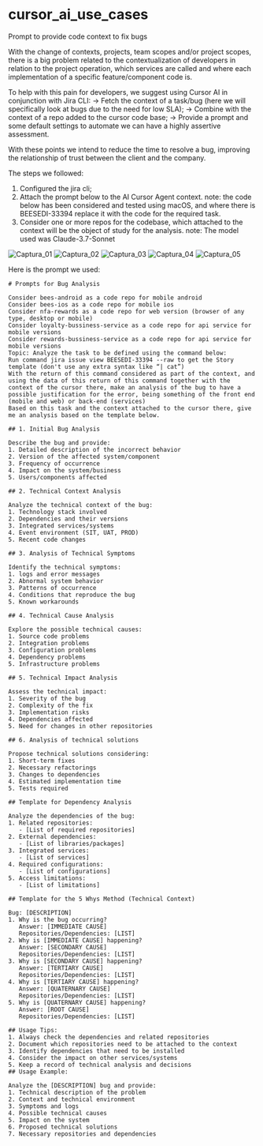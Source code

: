 # cursor_ai_use_cases

Prompt to provide code context to fix bugs

With the change of contexts, projects, team scopes and/or project scopes, there is a big problem related to the contextualization of developers in relation to the project operation, which services are called and where each implementation of a specific feature/component code is.

To help with this pain for developers, we suggest using Cursor AI in conjunction with Jira CLI:
-> Fetch the context of a task/bug (here we will specifically look at bugs due to the need for low SLA);
-> Combine with the context of a repo added to the cursor code base;
-> Provide a prompt and some default settings to automate we can have a highly assertive assessment.

With these points we intend to reduce the time to resolve a bug, improving the relationship of trust between the client and the company.

The steps we followed:

1. Configured the jira cli;
2. Attach the prompt below to the AI Cursor Agent context.
note: the code below has been considered and tested using macOS, and where there is BEESEDI-33394 replace it with the code for the required task.
3. Consider one or more repos for the codebase, which attached to the context will be the object of study for the analysis.
note: The model used was Claude-3.7-Sonnet

![Captura_01](https://github.com/erikadeolima-abinbev/cursor_ai_use_cases/blob/main/captura_01.png?raw=true)
![Captura_02](https://github.com/erikadeolima-abinbev/cursor_ai_use_cases/blob/main/captura_02.png?raw=true)
![Captura_03](https://github.com/erikadeolima-abinbev/cursor_ai_use_cases/blob/main/captura_03.png?raw=true)
![Captura_04](https://github.com/erikadeolima-abinbev/cursor_ai_use_cases/blob/main/captura_04.png?raw=true)
![Captura_05](https://github.com/erikadeolima-abinbev/cursor_ai_use_cases/blob/main/captura_05.png?raw=true)

Here is the prompt we used:

```
# Prompts for Bug Analysis

Consider bees-android as a code repo for mobile android
Consider bees-ios as a code repo for mobile ios
Consider nfa-rewards as a code repo for web version (browser of any type, desktop or mobile)
Consider loyalty-bussiness-service as a code repo for api service for mobile versions
Consider rewards-bussiness-service as a code repo for api service for mobile versions
Topic: Analyze the task to be defined using the command below:
Run command jira issue view BEESEDI-33394 --raw to get the Story template (don't use any extra syntax like “| cat”)
With the return of this command considered as part of the context, and using the data of this return of this command together with the context of the cursor there, make an analysis of the bug to have a possible justification for the error, being something of the front end (mobile and web) or back-end (services)
Based on this task and the context attached to the cursor there, give me an analysis based on the template below.

## 1. Initial Bug Analysis

Describe the bug and provide:
1. Detailed description of the incorrect behavior
2. Version of the affected system/component
3. Frequency of occurrence
4. Impact on the system/business
5. Users/components affected

## 2. Technical Context Analysis

Analyze the technical context of the bug:
1. Technology stack involved
2. Dependencies and their versions
3. Integrated services/systems
4. Event environment (SIT, UAT, PROD)
5. Recent code changes

## 3. Analysis of Technical Symptoms

Identify the technical symptoms:
1. logs and error messages
2. Abnormal system behavior
3. Patterns of occurrence
4. Conditions that reproduce the bug
5. Known workarounds

## 4. Technical Cause Analysis

Explore the possible technical causes:
1. Source code problems
2. Integration problems
3. Configuration problems
4. Dependency problems
5. Infrastructure problems

## 5. Technical Impact Analysis

Assess the technical impact:
1. Severity of the bug
2. Complexity of the fix
3. Implementation risks
4. Dependencies affected
5. Need for changes in other repositories

## 6. Analysis of technical solutions

Propose technical solutions considering:
1. Short-term fixes
2. Necessary refactorings
3. Changes to dependencies
4. Estimated implementation time
5. Tests required

## Template for Dependency Analysis

Analyze the dependencies of the bug:
1. Related repositories:
   - [List of required repositories]
2. External dependencies:
   - [List of libraries/packages]
3. Integrated services:
   - [List of services]
4. Required configurations:
   - [List of configurations]
5. Access limitations:
   - [List of limitations]

## Template for the 5 Whys Method (Technical Context)

Bug: [DESCRIPTION]
1. Why is the bug occurring?
   Answer: [IMMEDIATE CAUSE]
   Repositories/Dependencies: [LIST]
2. Why is [IMMEDIATE CAUSE] happening?
   Answer: [SECONDARY CAUSE]
   Repositories/Dependencies: [LIST]
3. Why is [SECONDARY CAUSE] happening?
   Answer: [TERTIARY CAUSE]
   Repositories/Dependencies: [LIST]
4. Why is [TERTIARY CAUSE] happening?
   Answer: [QUATERNARY CAUSE]
   Repositories/Dependencies: [LIST]
5. Why is [QUATERNARY CAUSE] happening?
   Answer: [ROOT CAUSE]
   Repositories/Dependencies: [LIST]

## Usage Tips:
1. Always check the dependencies and related repositories
2. Document which repositories need to be attached to the context
3. Identify dependencies that need to be installed
4. Consider the impact on other services/systems
5. Keep a record of technical analysis and decisions
## Usage Example:

Analyze the [DESCRIPTION] bug and provide:
1. Technical description of the problem
2. Context and technical environment
3. Symptoms and logs
4. Possible technical causes
5. Impact on the system
6. Proposed technical solutions
7. Necessary repositories and dependencies
```
